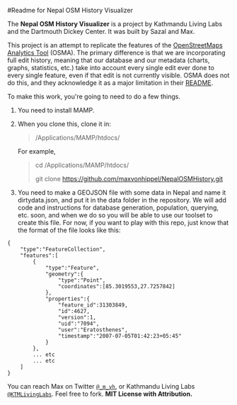 #Readme for Nepal OSM History Visualizer

The **Nepal OSM History Visualizer** is a project by Kathmandu Living Labs and the Dartmouth Dickey Center.  It was built by Sazal and Max.

This project is an attempt to replicate the features of the [OpenStreetMaps Analytics Tool](http://osm-analytics.org) (OSMA).  The primary difference is that we are incorporating full edit history, meaning that our database and our metadata (charts, graphs, statistics, etc.) take into account every single edit ever done to every single feature, even if that edit is not currently visible.  OSMA does not do this, and they acknowledge it as a major limitation in their [README](https://github.com/hotosm/osm-analytics).

To make this work, you're going to need to do a few things.

1.  You need to install MAMP.
2.  When you clone this, clone it in:

	> /Applications/MAMP/htdocs/

	For example,

	> cd /Applications/MAMP/htdocs/
	> 
	> git clone https://github.com/maxvonhippel/NepalOSMHistory.git

3.  You need to make a GEOJSON file with some data in Nepal and name it dirtydata.json, and put it in the data folder in the repository.  We will add code and instructions for database generation, population, querying, etc. soon, and when we do so you will be able to use our toolset to create this file.  For now, if you want to play with this repo, just know that the format of the file looks like this:

```GEOJSON
{
	"type":"FeatureCollection",
	"features":[
		{
			"type":"Feature",
			"geometry":{
				"type":"Point",
				"coordinates":[85.3019553,27.7257842]
			},
			"properties":{
				"feature_id":31303849,
				"id":4627,
				"version":1,
				"uid":"7094",
				"user":"Eratosthenes",
				"timestamp":"2007-07-05T01:42:23+05:45"
			}
		},
		... etc
		... etc
	]
}

```

You can reach Max on Twitter [`@_m_vh`](https://twitter.com/_m_vh), or Kathmandu Living Labs [`@KTMLivingLabs`](https://twitter.com/KTMLivingLabs).  Feel free to fork.  **MIT License with Attribution.**
